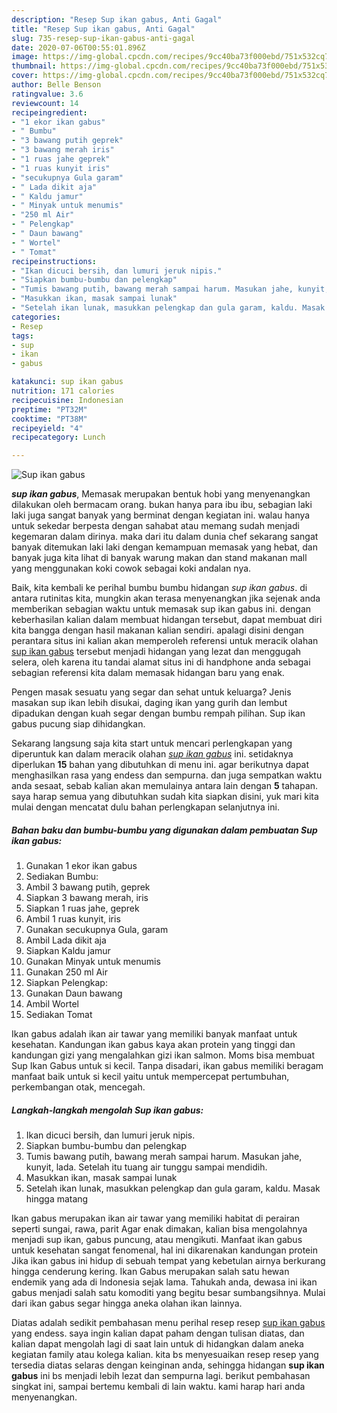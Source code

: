 ```yaml
---
description: "Resep Sup ikan gabus, Anti Gagal"
title: "Resep Sup ikan gabus, Anti Gagal"
slug: 735-resep-sup-ikan-gabus-anti-gagal
date: 2020-07-06T00:55:01.896Z
image: https://img-global.cpcdn.com/recipes/9cc40ba73f000ebd/751x532cq70/sup-ikan-gabus-foto-resep-utama.jpg
thumbnail: https://img-global.cpcdn.com/recipes/9cc40ba73f000ebd/751x532cq70/sup-ikan-gabus-foto-resep-utama.jpg
cover: https://img-global.cpcdn.com/recipes/9cc40ba73f000ebd/751x532cq70/sup-ikan-gabus-foto-resep-utama.jpg
author: Belle Benson
ratingvalue: 3.6
reviewcount: 14
recipeingredient:
- "1 ekor ikan gabus"
- " Bumbu"
- "3 bawang putih geprek"
- "3 bawang merah iris"
- "1 ruas jahe geprek"
- "1 ruas kunyit iris"
- "secukupnya Gula garam"
- " Lada dikit aja"
- " Kaldu jamur"
- " Minyak untuk menumis"
- "250 ml Air"
- " Pelengkap"
- " Daun bawang"
- " Wortel"
- " Tomat"
recipeinstructions:
- "Ikan dicuci bersih, dan lumuri jeruk nipis."
- "Siapkan bumbu-bumbu dan pelengkap"
- "Tumis bawang putih, bawang merah sampai harum. Masukan jahe, kunyit, lada. Setelah itu tuang air tunggu sampai mendidih."
- "Masukkan ikan, masak sampai lunak"
- "Setelah ikan lunak, masukkan pelengkap dan gula garam, kaldu. Masak hingga matang"
categories:
- Resep
tags:
- sup
- ikan
- gabus

katakunci: sup ikan gabus 
nutrition: 171 calories
recipecuisine: Indonesian
preptime: "PT32M"
cooktime: "PT38M"
recipeyield: "4"
recipecategory: Lunch

---
```



![Sup ikan gabus](https://img-global.cpcdn.com/recipes/9cc40ba73f000ebd/751x532cq70/sup-ikan-gabus-foto-resep-utama.jpg)

<b><i>sup ikan gabus</i></b>, Memasak merupakan bentuk hobi yang menyenangkan dilakukan oleh bermacam orang. bukan hanya para ibu ibu, sebagian laki laki juga sangat banyak yang berminat dengan kegiatan ini. walau hanya untuk sekedar berpesta dengan sahabat atau memang sudah menjadi kegemaran dalam dirinya. maka dari itu dalam dunia chef sekarang sangat banyak ditemukan laki laki dengan kemampuan memasak yang hebat, dan banyak juga kita lihat di banyak warung makan dan stand makanan mall yang menggunakan koki cowok sebagai koki andalan nya.

Baik, kita kembali ke perihal bumbu bumbu hidangan <i>sup ikan gabus</i>. di antara rutinitas kita, mungkin akan terasa menyenangkan jika sejenak anda memberikan sebagian waktu untuk memasak sup ikan gabus ini. dengan keberhasilan kalian dalam membuat hidangan tersebut, dapat membuat diri kita bangga dengan hasil makanan kalian sendiri. apalagi disini dengan perantara situs ini kalian akan memperoleh referensi untuk meracik olahan <u>sup ikan gabus</u> tersebut menjadi hidangan yang lezat dan menggugah selera, oleh karena itu tandai alamat situs ini di handphone anda sebagai sebagian referensi kita dalam memasak hidangan baru yang enak.

Pengen masak sesuatu yang segar dan sehat untuk keluarga? Jenis masakan sup ikan lebih disukai, daging ikan yang gurih dan lembut dipadukan dengan kuah segar dengan bumbu rempah pilihan. Sup ikan gabus pucung siap dihidangkan.


Sekarang langsung saja kita start untuk mencari perlengkapan yang diperuntuk kan dalam meracik olahan <u><i>sup ikan gabus</i></u> ini. setidaknya diperlukan <b>15</b> bahan yang dibutuhkan di menu ini. agar berikutnya dapat menghasilkan rasa yang endess dan sempurna. dan juga sempatkan waktu anda sesaat, sebab kalian akan memulainya antara lain dengan <b>5</b> tahapan. saya harap semua yang dibutuhkan sudah kita siapkan disini, yuk mari kita mulai dengan mencatat dulu bahan perlengkapan selanjutnya ini.

<!--inarticleads1-->

##### Bahan baku dan bumbu-bumbu yang digunakan dalam pembuatan Sup ikan gabus:

1. Gunakan 1 ekor ikan gabus
1. Sediakan  Bumbu:
1. Ambil 3 bawang putih, geprek
1. Siapkan 3 bawang merah, iris
1. Siapkan 1 ruas jahe, geprek
1. Ambil 1 ruas kunyit, iris
1. Gunakan secukupnya Gula, garam
1. Ambil  Lada dikit aja
1. Siapkan  Kaldu jamur
1. Gunakan  Minyak untuk menumis
1. Gunakan 250 ml Air
1. Siapkan  Pelengkap:
1. Gunakan  Daun bawang
1. Ambil  Wortel
1. Sediakan  Tomat


Ikan gabus adalah ikan air tawar yang memiliki banyak manfaat untuk kesehatan. Kandungan ikan gabus kaya akan protein yang tinggi dan kandungan gizi yang mengalahkan gizi ikan salmon. Moms bisa membuat Sup Ikan Gabus untuk si kecil. Tanpa disadari, ikan gabus memiliki beragam manfaat baik untuk si kecil yaitu untuk mempercepat pertumbuhan, perkembangan otak, mencegah. 

<!--inarticleads2-->

##### Langkah-langkah mengolah Sup ikan gabus:

1. Ikan dicuci bersih, dan lumuri jeruk nipis.
1. Siapkan bumbu-bumbu dan pelengkap
1. Tumis bawang putih, bawang merah sampai harum. Masukan jahe, kunyit, lada. Setelah itu tuang air tunggu sampai mendidih.
1. Masukkan ikan, masak sampai lunak
1. Setelah ikan lunak, masukkan pelengkap dan gula garam, kaldu. Masak hingga matang


Ikan gabus merupakan ikan air tawar yang memiliki habitat di perairan seperti sungai, rawa, parit Agar enak dimakan, kalian bisa mengolahnya menjadi sup ikan, gabus puncung, atau mengikuti. Manfaat ikan gabus untuk kesehatan sangat fenomenal, hal ini dikarenakan kandungan protein Jika ikan gabus ini hidup di sebuah tempat yang kebetulan airnya berkurang hingga cenderung kering. Ikan Gabus merupakan salah satu hewan endemik yang ada di Indonesia sejak lama. Tahukah anda, dewasa ini ikan gabus menjadi salah satu komoditi yang begitu besar sumbangsihnya. Mulai dari ikan gabus segar hingga aneka olahan ikan lainnya. 

Diatas adalah sedikit pembahasan menu perihal resep resep <u>sup ikan gabus</u> yang endess. saya ingin kalian dapat paham dengan tulisan diatas, dan kalian dapat mengolah lagi di saat lain untuk di hidangkan dalam aneka kegiatan family atau kolega kalian. kita bs menyesuaikan resep resep yang tersedia diatas selaras dengan keinginan anda, sehingga hidangan <b>sup ikan gabus</b> ini bs menjadi lebih lezat dan sempurna lagi. berikut pembahasan singkat ini, sampai bertemu kembali di lain waktu. kami harap hari anda menyenangkan.
